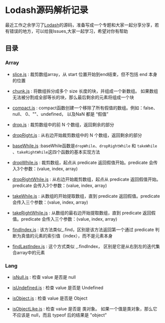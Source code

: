 # Lodash源码解析记录

最近工作之余学习了[Lodash](https://github.com/lodash/lodash)的源码，准备写成一个专题和大家一起分享分享，若有错误的地方，可以给我Issues,大家一起学习，希望对你有帮助

## 目录
### Array

* [slice.js](https://github.com/JILL1231/readLodash/blob/master/Array/slice.js
) : 裁剪数组array，从 start 位置开始到end结束，但不包括 end 本身的位置

* [chunk.js](https://github.com/JILL1231/readLodash/blob/master/Array/chunk.js
) : 将数组拆分成多个 size 长度的块，并组成一个新数组。 如果数组无法被分割成全部等长的块，那么最后剩余的元素将组成一个块

* [compact.js](https://github.com/JILL1231/readLodash/blob/master/Array/compact.js
) : compact函数创建一个移除了所有假值的数组。例如：false、null、 0、""、undefined， 以及NaN 都是 “假值”

* [drop.js](https://github.com/JILL1231/readLodash/blob/master/Array/drop.js
) : 裁剪数组中的前 N 个数组，返回剩余的部分

* [dropRight.js](https://github.com/JILL1231/readLodash/blob/master/Array/dropRight.js
) : 从右边开始裁剪数组中的 N 个数组，返回剩余的部分

* [baseWhile.js](https://github.com/JILL1231/readLodash/blob/master/.internal/baseWhile.js
) :baseWhile函数是`dropWhile`、`dropRightWhile` 和 `takeWhile` 、`takeRightWhile`这四个函数的基本实现方法 

* [dropWhile.js](https://github.com/JILL1231/readLodash/blob/master/Array/dropWhile.js
) : 裁剪数组，起点从 predicate 返回假值开始。predicate 会传入3个参数：(value, index, array)

* [dropRightWhile.js](https://github.com/JILL1231/readLodash/blob/master/Array/dropRightWhile.js
) : 从右边开始裁剪数组，起点从 predicate 返回假值开始。predicate 会传入3个参数：(value, index, array)

* [takeWhile.js](https://github.com/JILL1231/readLodash/blob/master/Array/takeWhile.js
) : 从数组的开始提取数组，直到 predicate 返回假值。predicate 会传入三个参数：(value, index, array)

* [takeRightWhile.js](https://github.com/JILL1231/readLodash/blob/master/Array/takeRightWhile.js
) : 从数组的最右边开始提取数组，直到 predicate 返回假值。predicate 会传入三个参数：(value, index, array)

* [findIndex.js](https://github.com/JILL1231/readLodash/blob/master/Array/findIndex.js
) : 该方法类似_.find，区别是该方法返回第一个通过 predicate 判断为真值的元素的索引值（index），而不是元素本身
    
* [findLastIndex.js](https://github.com/JILL1231/readLodash/blob/master/Array/findLastIndex.js
) : 这个方式类似 _.findIndex， 区别是它是从右到左的迭代集合array中的元素

### Lang

* [isNull.js](https://github.com/JILL1231/readLodash/blob/master/Lang/isNull.js
) : 检查 value 是否是 null

* [isUndefined.js](https://github.com/JILL1231/readLodash/blob/master/Lang/isUndefined.js
) : 检查 value 是否是 Undefined

* [isObject.js](https://github.com/JILL1231/readLodash/blob/master/Lang/isObject.js
) : 检查 value 是否是 Object

* [isObjectLike.js](https://github.com/JILL1231/readLodash/blob/master/Lang/isObjectLike.js
) : 检查 value 是否是 类对象。 如果一个值是类对象，那么它不应该是 null，而且 typeof 后的结果是 "object"